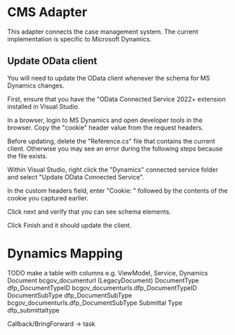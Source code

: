 # CMS Adapter

This adapter connects the case management system.  The current implementation is specific to Microsoft Dynamics.

## Update OData client

You will need to update the OData client whenever the schema for MS Dynamics changes.

First, ensure that you have the "OData Connected Service 2022+ extension installed in Visual Studio.

In a browser, login to MS Dynamics and open developer tools in the browser.  Copy the "cookie" header value from the request headers.

Before updating, delete the "Reference.cs" file that contains the current client.  Otherwise you may see an error during the following steps because the file exists.

Within Visual Studio, right click the "Dynamics" connected service folder and select "Update OData Connected Service".

In the custom headers field, enter "Cookie: " followed by the contents of the cookie you captured earlier.

Click next and verify that you can see schema elements.

Click Finish and it should update the client.

# Dynamics Mapping

TODO make a table with columns e.g. ViewModel, Service, Dynamics
Document bcgov_documenturl (LegacyDocument)
DocumentType dfp_DocumentTypeID
  bcgov_documenturls.dfp_DocumentTypeID
DocumentSubType dfp_DocumentSubType
  bcgov_documenturls.dfp_DocumentSubType
Submittal Type dfp_submittaltype

Callback/BringForward -> task
